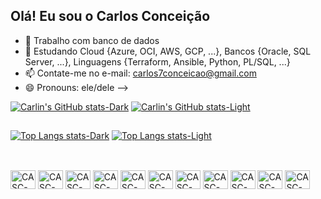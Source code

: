 ## Olá! Eu sou o Carlos Conceição

- 🔭 Trabalho com banco de dados
- 🌱 Estudando Cloud {Azure, OCI, AWS, GCP, ...}, Bancos {Oracle, SQL Server, ...}, Linguagens {Terraform, Ansible, Python, PL/SQL, ...}
- 📫 Contate-me no e-mail: carlos7conceicao@gmail.com
- 😄 Pronouns: ele/dele
-->

[![Carlin's GitHub stats-Dark](https://github-readme-stats.vercel.app/api?username=cascsacramento&show_icons=true&theme=dark#gh-dark-mode-only&include_all_commits=true&count_private=true)](https://github.com/cascsacramento/github-readme-stats#gh-dark-mode-only)
[![Carlin's GitHub stats-Light](https://github-readme-stats.vercel.app/api?username=cascsacramento&show_icons=true&theme=default#gh-light-mode-only&include_all_commits=true&count_private=true)](https://github.com/cascsacramento/github-readme-stats#gh-light-mode-only)

##

[![Top Langs stats-Dark](https://github-readme-stats.vercel.app/api/top-langs/?username=cascsacramento&layout=pie&theme=dark#gh-dark-mode-only)](https://github.com/cascsacramento/github-readme-stats#gh-dark-mode-only)
[![Top Langs stats-Light](https://github-readme-stats.vercel.app/api/top-langs/?username=cascsacramento&layout=pie&theme=default#gh-light-mode-only)](https://github.com/cascsacramento/github-readme-stats#gh-light-mode-only)

<!-- 
Ninguem ve esse comentario... Se trata de uma outra forma de apresentar o stats

##

<div>
  <img width="48%" src="https://github-readme-stats.vercel.app/api?username=cascsacramento&show_icons=true&theme=dark&include_all_commits=true&count_private=true"/>
  <img width="50%" src="https://github-readme-stats.vercel.app/api/top-langs/?username=cascsacramento&layout=compact&langs_count=16&theme=dark"/>
</div>

-->

##

<div style="display: inline_block"><br>

<!-- Databases -->
  <img align="center" alt="CASC-Oracle" height="30" width="40" src="https://cdn.jsdelivr.net/gh/devicons/devicon@latest/icons/oracle/oracle-original.svg" />
  <img align="center" alt="CASC-SQL_Server" height="30" width="40" src="https://cdn.jsdelivr.net/gh/devicons/devicon@latest/icons/microsoftsqlserver/microsoftsqlserver-plain-wordmark.svg" />

<!-- Clouds -->
  <img align="center" alt="CASC-AWS" height="30" width="40" src="https://cdn.jsdelivr.net/gh/devicons/devicon@latest/icons/amazonwebservices/amazonwebservices-original-wordmark.svg" />
  <img align="center" alt="CASC-Azure" height="30" width="40" src="https://cdn.jsdelivr.net/gh/devicons/devicon@latest/icons/azure/azure-original-wordmark.svg" />
  <img align="center" alt="CASC-Google_Cloud" height="30" width="40" src="https://cdn.jsdelivr.net/gh/devicons/devicon@latest/icons/googlecloud/googlecloud-original-wordmark.svg" />

<!-- Tools -->
  <img align="center" alt="CASC-SQL_Developer" height="30" width="40" src="https://cdn.jsdelivr.net/gh/devicons/devicon@latest/icons/sqldeveloper/sqldeveloper-original.svg" />
  <img align="center" alt="CASC-VS_Code" height="30" width="40" src="https://cdn.jsdelivr.net/gh/devicons/devicon@latest/icons/vscode/vscode-original-wordmark.svg" />

<!-- Linguagens -->
  <img align="center" alt="CASC-Ansible" height="30" width="40" src="https://cdn.jsdelivr.net/gh/devicons/devicon@latest/icons/ansible/ansible-original-wordmark.svg" />
  <img align="center" alt="CASC-SQL" height="30" width="40" src="https://cdn.jsdelivr.net/gh/devicons/devicon@latest/icons/azuresqldatabase/azuresqldatabase-original.svg" />
  <img align="center" alt="CASC-Terraform" height="30" width="40" src="https://cdn.jsdelivr.net/gh/devicons/devicon@latest/icons/terraform/terraform-original-wordmark.svg" />
  <img align="center" alt="CASC-Python" height="30" width="40" src="https://cdn.jsdelivr.net/gh/devicons/devicon@latest/icons/python/python-original-wordmark.svg" />

</div>

##
